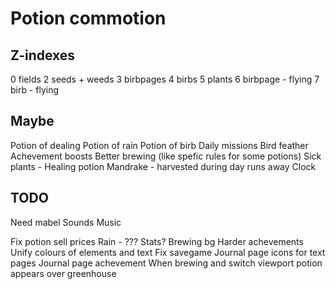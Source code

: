 # Potion commotion

## Z-indexes

0 fields
2 seeds + weeds
3 birbpages
4 birbs
5 plants
6 birbpage - flying
7 birb - flying

## Maybe

Potion of dealing
Potion of rain
Potion of birb
Daily missions
Bird feather
Achevement boosts
Better brewing (like spefic rules for some potions)
Sick plants - Healing potion
Mandrake - harvested during day runs away
Clock

## TODO

Need mabel
    Sounds
    Music

Fix potion sell prices
Rain - ???
Stats?
Brewing bg
Harder achevements
Unify colours of elements and text
Fix savegame
Journal page icons for text pages
Journal page achevement
When brewing and switch viewport potion appears over greenhouse
